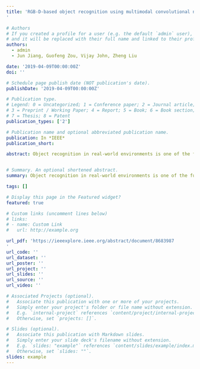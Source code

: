 ```yaml
---
title: 'RGB-D-based object recognition using multimodal convolutional neural networks: A survey
'

# Authors
# If you created a profile for a user (e.g. the default `admin` user), write the username (folder name) here
# and it will be replaced with their full name and linked to their profile.
authors:
  - admin
  - Jun Jiang, Guofeng Zou, Vijay John, Zheng Liu

date: '2019-04-09T00:00:00Z'
doi: ''

# Schedule page publish date (NOT publication's date).
publishDate: '2019-04-09T00:00:00Z'

# Publication type.
# Legend: 0 = Uncategorized; 1 = Conference paper; 2 = Journal article;
# 3 = Preprint / Working Paper; 4 = Report; 5 = Book; 6 = Book section;
# 7 = Thesis; 8 = Patent
publication_types: ['2']

# Publication name and optional abbreviated publication name.
publication: In *IEEE*
publication_short: 

abstract: Object recognition in real-world environments is one of the fundamental and key tasks in computer vision and robotics communities. With the advanced sensing technologies and low-cost depth sensors, the high-quality RGB and depth images can be recorded synchronously, and the object recognition performance can be improved by jointly exploiting them. RGB-D-based object recognition has evolved from early methods that using hand-crafted representations to the current state-of-the-art deep learning-based methods. With the undeniable success of deep learning, especially convolutional neural networks (CNNs) in the visual domain, the natural progression of deep learning research points to problems involving larger and more complex multimodal data. In this paper, we provide a comprehensive survey of recent multimodal CNNs (MMCNNs)-based approaches that have demonstrated significant …


# Summary. An optional shortened abstract.
summary: Object recognition in real-world environments is one of the fundamental and key tasks in computer vision and robotics communities. With the advanced sensing technologies and low-cost depth sensors, the high-quality RGB and depth images can be recorded synchronously, and the object recognition performance can be improved by jointly exploiting them...

tags: []

# Display this page in the Featured widget?
featured: true

# Custom links (uncomment lines below)
# links:
# - name: Custom Link
#   url: http://example.org

url_pdf: 'https://ieeexplore.ieee.org/abstract/document/8683987
'
url_code: ''
url_dataset: ''
url_poster: ''
url_project: ''
url_slides: ''
url_source: ''
url_video: ''

# Associated Projects (optional).
#   Associate this publication with one or more of your projects.
#   Simply enter your project's folder or file name without extension.
#   E.g. `internal-project` references `content/project/internal-project/index.md`.
#   Otherwise, set `projects: []`.

# Slides (optional).
#   Associate this publication with Markdown slides.
#   Simply enter your slide deck's filename without extension.
#   E.g. `slides: "example"` references `content/slides/example/index.md`.
#   Otherwise, set `slides: ""`.
slides: example
---
```




